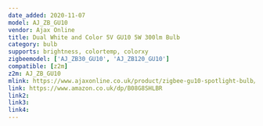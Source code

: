 ```yaml
---
date_added: 2020-11-07
model: AJ_ZB_GU10
vendor: Ajax Online
title: Dual White and Color 5V GU10 5W 300lm Bulb
category: bulb
supports: brightness, colortemp, colorxy
zigbeemodel: ['AJ_ZB30_GU10', 'AJ_ZB120_GU10']
compatible: [z2m]
z2m: AJ_ZB_GU10
mlink: https://www.ajaxonline.co.uk/product/zigbee-gu10-spotlight-bulb/
link: https://www.amazon.co.uk/dp/B08G8SHLBR
link2: 
link3: 
link4: 
---
```

